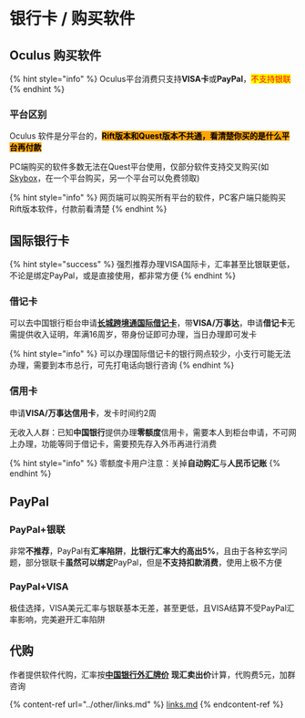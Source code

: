 # 银行卡 / 购买软件

## Oculus 购买软件

{% hint style="info" %}
Oculus平台消费只支持**VISA卡**或**PayPal**，<mark style="color:red;">不支持银联</mark>
{% endhint %}

### 平台区别

Oculus 软件是分平台的，<mark style="background-color:orange;">**Rift版本和Quest版本不共通，看清楚你买的是什么平台再付款**</mark>

PC端购买的软件多数无法在Quest平台使用，仅部分软件支持交叉购买(如[Skybox](https://www.oculus.com/experiences/quest/2063931653705427/)，在一个平台购买，另一个平台可以免费领取)

{% hint style="info" %}
网页端可以购买所有平台的软件，PC客户端只能购买Rift版本软件，付款前看清楚
{% endhint %}

## 国际银行卡

{% hint style="success" %}
强烈推荐办理VISA国际卡，汇率甚至比银联更低，不论是绑定PayPal，或是直接使用，都非常方便
{% endhint %}

### 借记卡

可以去中国银行柜台申请[**长城跨境通国际借记卡**](https://www.boc.cn/bcservice/bc2/201704/t20170426\_9329829.html)，带**VISA/万事达**，申请**借记卡**无需提供收入证明，年满16周岁，带身份证即可办理，当日办理即可发卡

{% hint style="info" %}
可以办理国际借记卡的银行网点较少，小支行可能无法办理，需要到本市总行，可先打电话向银行咨询
{% endhint %}

### 信用卡

申请**VISA/万事达信用卡**，发卡时间约2周

无收入人群：已知**中国银行**提供办理**零额度**信用卡，需要本人到柜台申请，不可网上办理，功能等同于借记卡，需要预先存入外币再进行消费

{% hint style="info" %}
零额度卡用户注意：关掉**自动购汇**与**人民币记账**
{% endhint %}

## PayPal

### PayPal+银联

非常**不推荐**，PayPal有**汇率陷阱**，**比银行汇率大约高出5%**，且由于各种玄学问题，部分银联卡**虽然可以绑定**PayPal，但是**不支持扣款消费**，使用上极不方便

### PayPal+VISA

极佳选择，VISA美元汇率与银联基本无差，甚至更低，且VISA结算不受PayPal汇率影响，完美避开汇率陷阱

## **代购**

作者提供软件代购，汇率按[**中国银行外汇牌价**](https://www.boc.cn/sourcedb/whpj/) **现汇卖出价**计算，代购费5元，加群咨询

{% content-ref url="../other/links.md" %}
[links.md](../other/links.md)
{% endcontent-ref %}
